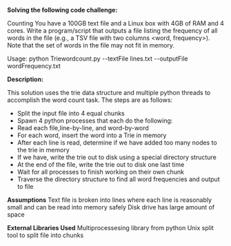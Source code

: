 **Solving the following code challenge:**

Counting
You have a 100GB text file and a Linux box with 4GB of RAM and 4
cores. Write a program/script that outputs a file listing the
frequency of all words in the file (e.g., a TSV file with two
columns <word, frequency>). Note that the set of words in the file
may not fit in memory.

Usage:
python Triewordcount.py --textFile lines.txt --outputFile
wordFrequency.txt

**Description:** 

This solution uses the trie data structure and multiple python
threads to accomplish the word count task. The steps are as
follows: 
- Split the input file into 4 equal chunks 
- Spawn 4 python processes that each do the following:
 - Read each file,line-by-line, and word-by-word 
- For each word, insert the word into a Trie in memory 
- After each line is read, determine if we have added too many nodes to the trie in memory
 - If we have, write the trie out to disk using a special directory structure 
- At the end of the file, write the trie out to disk one last time 
-  Wait for all processes to finish working on their own chunk 
-  Traverse the directory structure to find all word frequencies and output to file

**Assumptions**
Text file is broken into lines where each line is reasonably small
and can be read into memory safely
Disk drive has large amount of space

**External Libraries Used**
Multiprocessesing library from python
Unix split tool to split file into chunks
